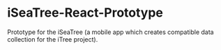 # iSeaTree-React-Prototype
Prototype for the iSeaTree (a mobile app which creates compatible data collection for the iTree project). 
